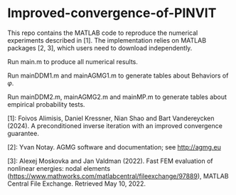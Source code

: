 # Improved-convergence-of-PINVIT

This repo contains the MATLAB code to reproduce the numerical experiments described in [1]. The implementation relies on MATLAB packages [2, 3], which users need to download independently.

Run main.m to produce all numerical results.

Run mainDDM1.m and mainAGMG1.m to generate tables about Behaviors of $\varphi$.

Run mainDDM2.m, mainAGMG2.m and mainMP.m to generate tables about empirical probability tests.


[1]: Foivos Alimisis, Daniel Kressner, Nian Shao and Bart Vandereycken (2024). A preconditioned inverse iteration with an improved convergence guarantee.

[2]: Yvan Notay. AGMG software and documentation; see http://agmg.eu

[3]: Alexej Moskovka and Jan Valdman (2022). Fast FEM evaluation of nonlinear energies: nodal elements (https://www.mathworks.com/matlabcentral/fileexchange/97889), MATLAB Central File Exchange. Retrieved May 10, 2022.
